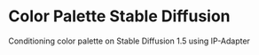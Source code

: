 # Color Palette Stable Diffusion
Conditioning color palette on Stable Diffusion 1.5 using IP-Adapter
